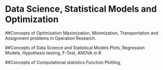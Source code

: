 # Data Science, Statistical Models and Optimization

##Concepts of Optimization
Maximization, Minimization, Transportation and Assignment problems in Operation Research.

##Concepts of Data Science and Statistical Models
Plots, Regression Models, Hypothesis testing, F-Test, ANOVA in R

##Concepts of Computational statistics
Function Plotting, 
